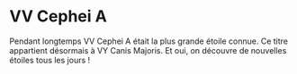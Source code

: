# VV Cephei A

Pendant longtemps VV Cephei A était la plus grande étoile connue. Ce titre
appartient désormais à VY Canis Majoris. Et oui, on découvre de nouvelles
étoiles tous les jours !
